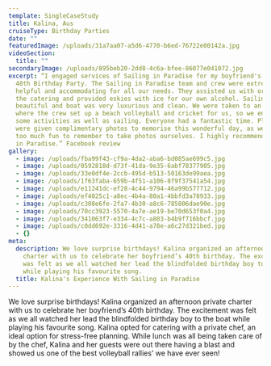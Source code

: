 ```yaml
---
template: SingleCaseStudy
title: Kalina, Aus
cruiseType: Birthday Parties
date: ""
featuredImage: /uploads/31a7aa07-a5d6-4770-b6ed-76722e00142a.jpg
videoSection:
  title: ""
secondaryImage: /uploads/895beb20-2dd8-4c6a-bfee-86077e041072.jpg
excerpt: “I engaged services of Sailing in Paradise for my boyfriend's surprise
  40th Birthday Party. The Sailing in Paradise team and crew were extremely
  helpful and accommodating for all our needs. They assisted us with organising
  the catering and provided eskies with ice for our own alcohol. Sailing was
  beautiful and boat was very luxurious and clean. We were taken to an island
  where the crew set up a beach volleyball and cricket for us, so we enjoyed
  some activities as well as sailing. Everyone had a fantastic time. Plus, we
  were given complimentary photos to memorise this wonderful day, as we all had
  too much fun to remember to take photos ourselves. I highly recommend Sailing
  in Paradise.” Facebook review
gallery:
  - image: /uploads/fba99f43-cf9a-4da2-aba6-bd085ae699c5.jpg
  - image: /uploads/0592818d-d73f-41da-9e35-6abf78377905.jpg
  - image: /uploads/33e0df4e-2ccb-495d-b513-50163de99aea.jpg
  - image: /uploads/1f63faba-659b-4f51-a106-8f9f37541a54.jpg
  - image: /uploads/e11241dc-ef28-4c44-9794-46a99b577712.jpg
  - image: /uploads/ef4025c1-a8ec-4b4a-80a1-4bbfd3a78933.jpg
  - image: /uploads/c308e6fe-2fa7-4b30-a8c6-785806dae90e.jpg
  - image: /uploads/70cc3923-5570-4a7e-ae19-be70d653f0a4.jpg
  - image: /uploads/341063f7-e334-4c7c-a803-b4b9f716bbcf.jpg
  - image: /uploads/c0dd692e-3316-4d41-a78e-a6c27d321bed.jpg
  - {}
meta:
  description: We love surprise birthdays! Kalina organized an afternoon private
    charter with us to celebrate her boyfriend’s 40th birthday. The excitement
    was felt as we all watched her lead the blindfolded birthday boy to the boat
    while playing his favourite song.
  title: Kalina's Experience With Sailing in Paradise
---
```

We love surprise birthdays! Kalina organized an afternoon private charter with us to celebrate her boyfriend’s 40th birthday. The excitement was felt as we all watched her lead the blindfolded birthday boy to the boat while playing his favourite song. Kalina opted for catering with a private chef, an ideal option for stress-free planning. While lunch was all being taken care of by the chef, Kalina and her guests were out there having a blast and showed us one of the best volleyball rallies’ we have ever seen!
